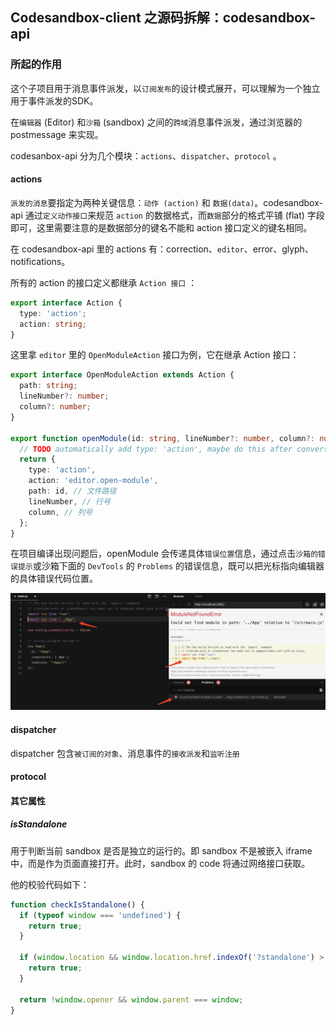 ## Codesandbox-client 之源码拆解：codesandbox-api 
### 所起的作用

这个子项目用于消息事件派发，以`订阅发布`的设计模式展开，可以理解为一个独立用于事件派发的SDK。

在`编辑器` (Editor) 和`沙箱` (sandbox) 之间的`跨域`消息事件派发，通过浏览器的 postmessage 来实现。

codesanbox-api 分为几个模块：`actions`、`dispatcher`、`protocol` 。

#### actions

`派发的消息`要指定为两种关键信息：`动作 (action)` 和 `数据(data)`。codesandbox-api 通过`定义动作接口`来规范 `action` 的数据格式，而`数据`部分的格式平铺 (flat) 字段即可，这里需要注意的是数据部分的键名不能和 action 接口定义的键名相同。

在 codesandbox-api 里的 actions 有：correction、`editor`、error、glyph、notifications。

所有的 action 的接口定义都继承 `Action 接口` ：

``` ts
export interface Action {
  type: 'action';
  action: string;
}
```

这里拿 `editor` 里的 `OpenModuleAction` 接口为例，它在继承 Action 接口：

``` ts
export interface OpenModuleAction extends Action {
  path: string;
  lineNumber?: number;
  column?: number;
}

export function openModule(id: string, lineNumber?: number, column?: number): OpenModuleAction {
  // TODO automatically add type: 'action', maybe do this after conversion to TS
  return {
    type: 'action',
    action: 'editor.open-module',
    path: id, // 文件路径
    lineNumber, // 行号
    column, // 列号
  };
}
```

在项目编译出现问题后，openModule 会传递具体`错误位置`信息，通过点击`沙箱的错误提示`或沙箱下面的 `DevTools` 的 `Problems` 的错误信息，既可以把光标指向编辑器的具体错误代码位置。

![codesandbox-api-action1](codesandbox-api-action1.png)

#### dispatcher

dispatcher 包含`被订阅的对象`、消息事件的`接收派发`和`监听注册`

#### protocol

#### 其它属性

##### isStandalone

用于判断当前 sandbox 是否是独立的运行的。即 sandbox 不是被嵌入 iframe 中，而是作为页面直接打开。此时，sandbox 的 code 将通过网络接口获取。

他的校验代码如下：

``` ts
function checkIsStandalone() {
  if (typeof window === 'undefined') {
    return true;
  }

  if (window.location && window.location.href.indexOf('?standalone') > -1) {
    return true;
  }

  return !window.opener && window.parent === window;
}
```
